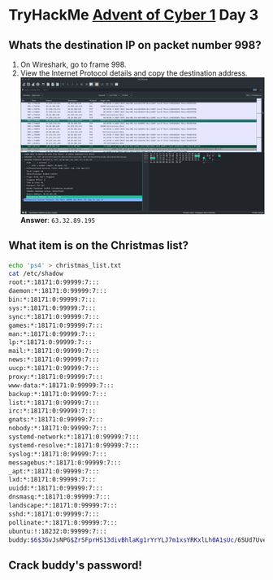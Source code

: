 # TryHackMe [Advent of Cyber 1](https://tryhackme.com/room/25daysofchristmas) Day 3
## Whats the destination IP on packet number 998?
1. On Wireshark, go to frame 998.
2. View the Internet Protocol details and copy the destination address.
![frame 998](998.jpg)
**Answer**: `63.32.89.195`
## What item is on the Christmas list?
```bash
echo 'ps4' > christmas_list.txt
cat /etc/shadow
root:*:18171:0:99999:7:::
daemon:*:18171:0:99999:7:::
bin:*:18171:0:99999:7:::
sys:*:18171:0:99999:7:::
sync:*:18171:0:99999:7:::
games:*:18171:0:99999:7:::
man:*:18171:0:99999:7:::
lp:*:18171:0:99999:7:::
mail:*:18171:0:99999:7:::
news:*:18171:0:99999:7:::
uucp:*:18171:0:99999:7:::
proxy:*:18171:0:99999:7:::
www-data:*:18171:0:99999:7:::
backup:*:18171:0:99999:7:::
list:*:18171:0:99999:7:::
irc:*:18171:0:99999:7:::
gnats:*:18171:0:99999:7:::
nobody:*:18171:0:99999:7:::
systemd-network:*:18171:0:99999:7:::
systemd-resolve:*:18171:0:99999:7:::
syslog:*:18171:0:99999:7:::
messagebus:*:18171:0:99999:7:::
_apt:*:18171:0:99999:7:::
lxd:*:18171:0:99999:7:::
uuidd:*:18171:0:99999:7:::
dnsmasq:*:18171:0:99999:7:::
landscape:*:18171:0:99999:7:::
sshd:*:18171:0:99999:7:::
pollinate:*:18171:0:99999:7:::
ubuntu:!:18232:0:99999:7:::
buddy:$6$3GvJsNPG$ZrSFprHS13divBhlaKg1rYrYLJ7m1xsYRKxlLh0A1sUc/6SUd7UvekBOtSnSyBwk3vCDqBhrgxQpkdsNN6aYP1:18233:0:99999:7:::
```
## Crack buddy's password!



